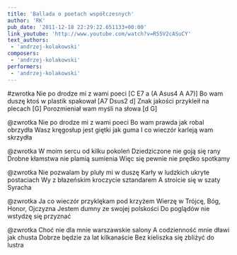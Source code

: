 ```yaml
---
title: 'Ballada o poetach współczesnych'
author: 'RK'
pub_date: '2011-12-18 22:29:22.651133+00:00'
link_youtube: 'http://www.youtube.com/watch?v=R55V2cASuCY'
text_authors:
 - 'andrzej-kolakowski'
composers:
 - 'andrzej-kolakowski'
performers:
 - 'andrzej-kolakowski'
---
```


#zwrotka
Nie po drodze mi z wami poeci [C E7 a (A Asus4 A A7)]
Bo wam duszę ktoś w plastik spakował [A7 Dsus2 d]
Znak jakości przykleił na plecach	 [G]
Porozmieniał wam myśli na słowa [d G]

@zwrotka
Nie po drodze mi z wami poeci 
Bo wam prawda jak robal obrzydła
Wasz kręgosłup jest giętki jak guma
I co wieczór karleją wam skrzydła

@zwrotka
W moim sercu od kilku pokoleń
Dziedziczone nie goją się rany
Drobne kłamstwa nie plamią sumienia
Więc się pewnie nie prędko spotkamy

@zwrotka
Nie pozwalam by pluły mi w duszę
Karły w ludzkich ukryte postaciach
Wy z błazeńskim kroczycie sztandarem
A stroicie się w szaty Syracha

@zwrotka
Ja co wieczór przyklękam pod krzyżem
Wierzę w Trójcę, Bóg, Honor, Ojczyzna
Jestem dumny ze swojej polskości
Do poglądów nie wstydzę się przyznać

@zwrotka
Choć nie dla mnie warszawskie salony
A codzienność mnie dławi jak chusta
Dobrze będzie za lat kilkanaście
Bez kieliszka się zbliżyć do lustra